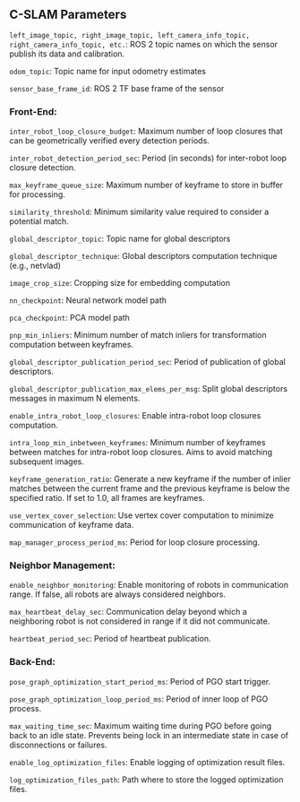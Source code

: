 ## C-SLAM Parameters

`left_image_topic, right_image_topic, left_camera_info_topic, right_camera_info_topic, etc.`: ROS 2 topic names on which the sensor publish its data and calibration.

`odom_topic`: Topic name for input odometry estimates

`sensor_base_frame_id`: ROS 2 TF base frame of the sensor

### Front-End:

`inter_robot_loop_closure_budget`: Maximum number of loop closures that can be geometrically verified every detection periods.

`inter_robot_detection_period_sec`: Period (in seconds) for inter-robot loop closure detection.

`max_keyframe_queue_size`: Maximum number of keyframe to store in buffer for processing.

`similarity_threshold`: Minimum similarity value required to consider a potential match.

`global_descriptor_topic`: Topic name for global descriptors

`global_descriptor_technique`: Global descriptors computation technique (e.g., netvlad)

`image_crop_size`: Cropping size for embedding computation

`nn_checkpoint`: Neural network model path

`pca_checkpoint`: PCA model path

`pnp_min_inliers`: Minimum number of match inliers for transformation computation between keyframes. 

`global_descriptor_publication_period_sec`: Period of publication of global descriptors.

`global_descriptor_publication_max_elems_per_msg`: Split global descriptors messages in maximum N elements.

`enable_intra_robot_loop_closures`: Enable intra-robot loop closures computation.

`intra_loop_min_inbetween_keyframes`: Minimum number of keyframes between matches for intra-robot loop closures. Aims to avoid matching subsequent images. 

`keyframe_generation_ratio`: Generate a new keyframe if the number of inlier matches between the current frame and the previous keyframe is below the specified ratio. If set to 1.0, all frames are keyframes.

`use_vertex_cover_selection`: Use vertex cover computation to minimize communication of keyframe data.

`map_manager_process_period_ms`: Period for loop closure processing. 

### Neighbor Management:

`enable_neighbor_monitoring`: Enable monitoring of robots in communication range. If false, all robots are always considered neighbors.

`max_heartbeat_delay_sec`: Communication delay beyond which a neighboring robot is not considered in range if it did not communicate.

`heartbeat_period_sec`: Period of heartbeat publication.

### Back-End:

`pose_graph_optimization_start_period_ms`: Period of PGO start trigger.

`pose_graph_optimization_loop_period_ms`: Period of inner loop of PGO process.

`max_waiting_time_sec`: Maximum waiting time during PGO before going back to an idle state. Prevents being lock in an intermediate state in case of disconnections or failures.

`enable_log_optimization_files`: Enable logging of optimization result files.

`log_optimization_files_path`: Path where to store the logged optimization files.